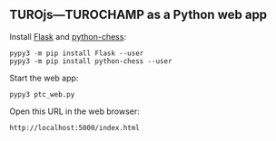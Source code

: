 ## TUROjs—TUROCHAMP as a Python web app

Install [Flask](http://flask.pocoo.org/) and [python-chess](https://github.com/niklasf/python-chess):

    pypy3 -m pip install Flask --user
    pypy3 -m pip install python-chess --user

Start the web app:

    pypy3 ptc_web.py

Open this URL in the web browser:

    http://localhost:5000/index.html
